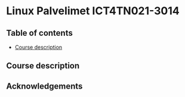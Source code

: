 # Linux Palvelimet ICT4TN021-3014

## Table of contents

- [Course description](#course-description)

## Course description

## Acknowledgements